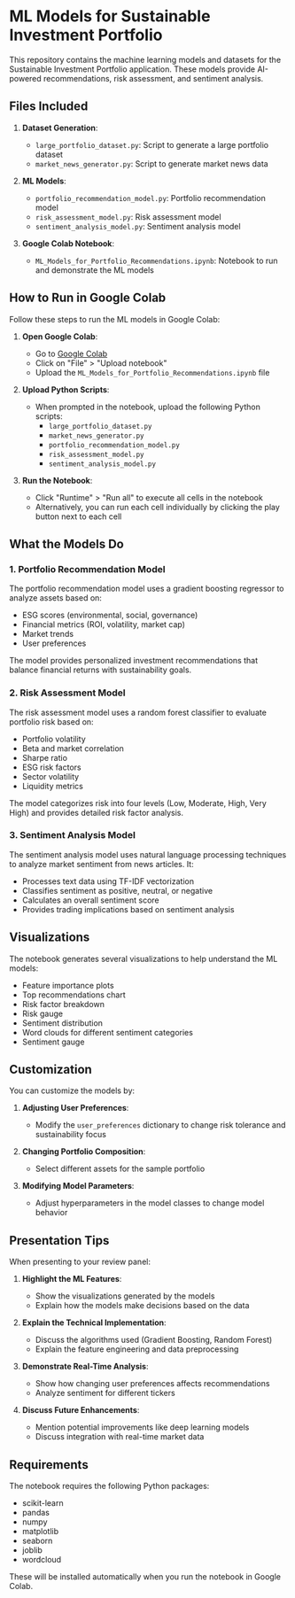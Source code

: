 # ML Models for Sustainable Investment Portfolio

This repository contains the machine learning models and datasets for the Sustainable Investment Portfolio application. These models provide AI-powered recommendations, risk assessment, and sentiment analysis.

## Files Included

1. **Dataset Generation**:
   - `large_portfolio_dataset.py`: Script to generate a large portfolio dataset
   - `market_news_generator.py`: Script to generate market news data

2. **ML Models**:
   - `portfolio_recommendation_model.py`: Portfolio recommendation model
   - `risk_assessment_model.py`: Risk assessment model
   - `sentiment_analysis_model.py`: Sentiment analysis model

3. **Google Colab Notebook**:
   - `ML_Models_for_Portfolio_Recommendations.ipynb`: Notebook to run and demonstrate the ML models

## How to Run in Google Colab

Follow these steps to run the ML models in Google Colab:

1. **Open Google Colab**:
   - Go to [Google Colab](https://colab.research.google.com/)
   - Click on "File" > "Upload notebook"
   - Upload the `ML_Models_for_Portfolio_Recommendations.ipynb` file

2. **Upload Python Scripts**:
   - When prompted in the notebook, upload the following Python scripts:
     - `large_portfolio_dataset.py`
     - `market_news_generator.py`
     - `portfolio_recommendation_model.py`
     - `risk_assessment_model.py`
     - `sentiment_analysis_model.py`

3. **Run the Notebook**:
   - Click "Runtime" > "Run all" to execute all cells in the notebook
   - Alternatively, you can run each cell individually by clicking the play button next to each cell

## What the Models Do

### 1. Portfolio Recommendation Model

The portfolio recommendation model uses a gradient boosting regressor to analyze assets based on:
- ESG scores (environmental, social, governance)
- Financial metrics (ROI, volatility, market cap)
- Market trends
- User preferences

The model provides personalized investment recommendations that balance financial returns with sustainability goals.

### 2. Risk Assessment Model

The risk assessment model uses a random forest classifier to evaluate portfolio risk based on:
- Portfolio volatility
- Beta and market correlation
- Sharpe ratio
- ESG risk factors
- Sector volatility
- Liquidity metrics

The model categorizes risk into four levels (Low, Moderate, High, Very High) and provides detailed risk factor analysis.

### 3. Sentiment Analysis Model

The sentiment analysis model uses natural language processing techniques to analyze market sentiment from news articles. It:
- Processes text data using TF-IDF vectorization
- Classifies sentiment as positive, neutral, or negative
- Calculates an overall sentiment score
- Provides trading implications based on sentiment analysis

## Visualizations

The notebook generates several visualizations to help understand the ML models:

- Feature importance plots
- Top recommendations chart
- Risk factor breakdown
- Risk gauge
- Sentiment distribution
- Word clouds for different sentiment categories
- Sentiment gauge

## Customization

You can customize the models by:

1. **Adjusting User Preferences**:
   - Modify the `user_preferences` dictionary to change risk tolerance and sustainability focus

2. **Changing Portfolio Composition**:
   - Select different assets for the sample portfolio

3. **Modifying Model Parameters**:
   - Adjust hyperparameters in the model classes to change model behavior

## Presentation Tips

When presenting to your review panel:

1. **Highlight the ML Features**:
   - Show the visualizations generated by the models
   - Explain how the models make decisions based on the data

2. **Explain the Technical Implementation**:
   - Discuss the algorithms used (Gradient Boosting, Random Forest)
   - Explain the feature engineering and data preprocessing

3. **Demonstrate Real-Time Analysis**:
   - Show how changing user preferences affects recommendations
   - Analyze sentiment for different tickers

4. **Discuss Future Enhancements**:
   - Mention potential improvements like deep learning models
   - Discuss integration with real-time market data

## Requirements

The notebook requires the following Python packages:
- scikit-learn
- pandas
- numpy
- matplotlib
- seaborn
- joblib
- wordcloud

These will be installed automatically when you run the notebook in Google Colab.
